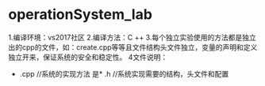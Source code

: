 # operationSystem_lab
1.编译环境：vs2017社区
2.编译方法：C ++
3.每个独立实验使用的方法都是独立出的cpp的文件，如：create.cpp等等且文件结构头文件独立，变量的声明和定义独立开来，保证系统的安全和稳定性。
4文件说明：
  * .cpp //系统的实现方法
  是* .h //系统实现需要的结构，头文件和配置
